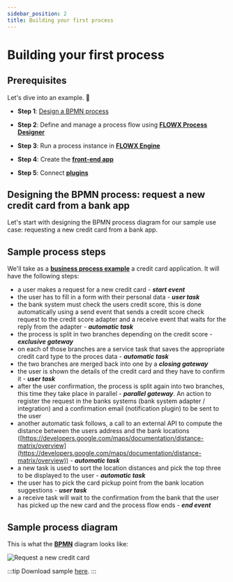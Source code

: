 ```yaml
---
sidebar_position: 2
title: Building your first process
---
```


# Building your first process

## Prerequisites

Let's dive into an example. :rocket:

-  **Step 1**: [Design a BPMN process](../flowx-designer/managing-a-process-flow)

-  **Step 2**: Define and manage a process flow using [**FLOWX Process Designer**](../terms/flowx-process-designer)

-  **Step 3**: Run a process instance in [**FLOWX Engine**](../terms/flowxai-process-engine)

-  **Step 4**: Create the [**front-end app**](../terms/flowx-frontend-application)

-  **Step 5**: Connect [**plugins**](../terms/flowx-plugins)


## Designing the BPMN process: request a new credit card from a bank app

Let's start with designing the BPMN process diagram for our sample use case: requesting a new credit card from a bank app.

## Sample process steps

We'll take as a [**business process example**](../terms/flowx-process) a credit card application. It will have the following steps:

* a user makes a request for a new credit card - _**start event**_
* the user has to fill in a form with their personal data - _**user task**_
* the bank system must check the users credit score, this is done automatically using a send event that sends a credit score check request to the credit score adapter and a receive event that waits for the reply from the adapter - _**automatic task**_
* the process is split in two branches depending on the credit score - _**exclusive gateway**_
* on each of those branches are a service task that saves the appropriate credit card type to the proces data - _**automatic task**_
* the two branches are merged back into one by a _**closing gateway**_
* the user is shown the details of the credit card and they have to confirm it - _**user task**_
* after the user confirmation, the process is split again into two branches, this time they take place in parallel - _**parallel gateway**_. An action to register the request in the banks systems (bank system adapter / integration) and a confirmation email (notification plugin) to be sent to the user
* another automatic task follows, a call to an external API to compute the distance between the users address and the bank locations ([https://developers.google.com/maps/documentation/distance-matrix/overview](https://developers.google.com/maps/documentation/distance-matrix/overview)) - _**automatic task**_
* a new task is used to sort the location distances and pick the top three to be displayed to the user - _**automatic task**_
* the user has to pick the card pickup point from the bank location suggestions - _**user task**_
* a receive task will wait to the confirmation from the bank that the user has picked up the new card and the process flow ends _- **end event**_

## Sample process diagram

This is what the [**BPMN**](../terms/bpmn) diagram looks like:

![Request a new credit card](https://s3.eu-west-1.amazonaws.com/docx.flowx.ai/getting-started/request_a_new_credit_card.png)

:::tip
Download sample [here](./assets/sample_bpmn_process_new_credit_card.bpmn).
:::
